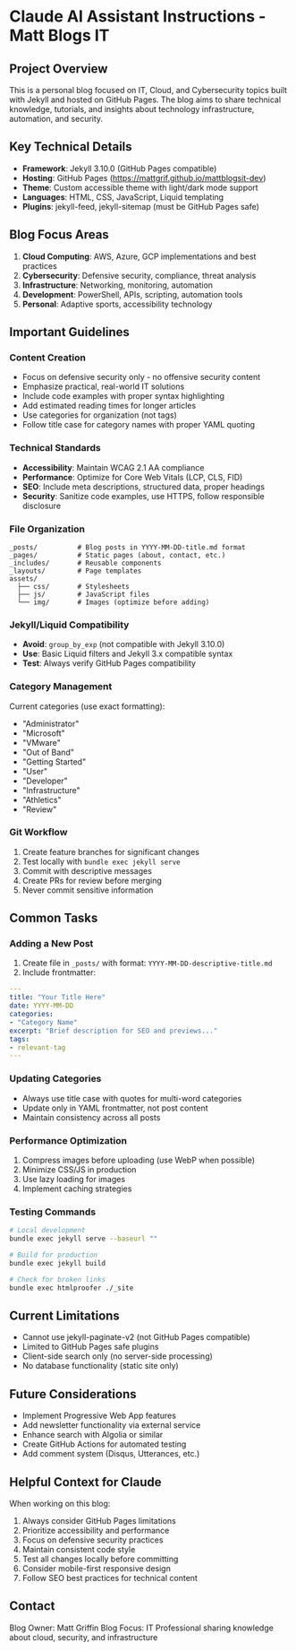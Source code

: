# Claude AI Assistant Instructions - Matt Blogs IT

## Project Overview
This is a personal blog focused on IT, Cloud, and Cybersecurity topics built with Jekyll and hosted on GitHub Pages. The blog aims to share technical knowledge, tutorials, and insights about technology infrastructure, automation, and security.

## Key Technical Details
- **Framework**: Jekyll 3.10.0 (GitHub Pages compatible)
- **Hosting**: GitHub Pages (https://mattgrif.github.io/mattblogsit-dev)
- **Theme**: Custom accessible theme with light/dark mode support
- **Languages**: HTML, CSS, JavaScript, Liquid templating
- **Plugins**: jekyll-feed, jekyll-sitemap (must be GitHub Pages safe)

## Blog Focus Areas
1. **Cloud Computing**: AWS, Azure, GCP implementations and best practices
2. **Cybersecurity**: Defensive security, compliance, threat analysis
3. **Infrastructure**: Networking, monitoring, automation
4. **Development**: PowerShell, APIs, scripting, automation tools
5. **Personal**: Adaptive sports, accessibility technology

## Important Guidelines

### Content Creation
- Focus on defensive security only - no offensive security content
- Emphasize practical, real-world IT solutions
- Include code examples with proper syntax highlighting
- Add estimated reading times for longer articles
- Use categories for organization (not tags)
- Follow title case for category names with proper YAML quoting

### Technical Standards
- **Accessibility**: Maintain WCAG 2.1 AA compliance
- **Performance**: Optimize for Core Web Vitals (LCP, CLS, FID)
- **SEO**: Include meta descriptions, structured data, proper headings
- **Security**: Sanitize code examples, use HTTPS, follow responsible disclosure

### File Organization
```
_posts/          # Blog posts in YYYY-MM-DD-title.md format
_pages/          # Static pages (about, contact, etc.)
_includes/       # Reusable components
_layouts/        # Page templates
assets/
  ├── css/       # Stylesheets
  ├── js/        # JavaScript files
  └── img/       # Images (optimize before adding)
```

### Jekyll/Liquid Compatibility
- **Avoid**: `group_by_exp` (not compatible with Jekyll 3.10.0)
- **Use**: Basic Liquid filters and Jekyll 3.x compatible syntax
- **Test**: Always verify GitHub Pages compatibility

### Category Management
Current categories (use exact formatting):
- "Administrator"
- "Microsoft"
- "VMware"
- "Out of Band"
- "Getting Started"
- "User"
- "Developer"
- "Infrastructure"
- "Athletics"
- "Review"

### Git Workflow
1. Create feature branches for significant changes
2. Test locally with `bundle exec jekyll serve`
3. Commit with descriptive messages
4. Create PRs for review before merging
5. Never commit sensitive information

## Common Tasks

### Adding a New Post
1. Create file in `_posts/` with format: `YYYY-MM-DD-descriptive-title.md`
2. Include frontmatter:
```yaml
---
title: "Your Title Here"
date: YYYY-MM-DD
categories:
- "Category Name"
excerpt: "Brief description for SEO and previews..."
tags:
- relevant-tag
---
```

### Updating Categories
- Always use title case with quotes for multi-word categories
- Update only in YAML frontmatter, not post content
- Maintain consistency across all posts

### Performance Optimization
1. Compress images before uploading (use WebP when possible)
2. Minimize CSS/JS in production
3. Use lazy loading for images
4. Implement caching strategies

### Testing Commands
```bash
# Local development
bundle exec jekyll serve --baseurl ""

# Build for production
bundle exec jekyll build

# Check for broken links
bundle exec htmlproofer ./_site
```

## Current Limitations
- Cannot use jekyll-paginate-v2 (not GitHub Pages compatible)
- Limited to GitHub Pages safe plugins
- Client-side search only (no server-side processing)
- No database functionality (static site only)

## Future Considerations
- Implement Progressive Web App features
- Add newsletter functionality via external service
- Enhance search with Algolia or similar
- Create GitHub Actions for automated testing
- Add comment system (Disqus, Utterances, etc.)

## Helpful Context for Claude
When working on this blog:
1. Always consider GitHub Pages limitations
2. Prioritize accessibility and performance
3. Focus on defensive security practices
4. Maintain consistent code style
5. Test all changes locally before committing
6. Consider mobile-first responsive design
7. Follow SEO best practices for technical content

## Contact
Blog Owner: Matt Griffin
Blog Focus: IT Professional sharing knowledge about cloud, security, and infrastructure